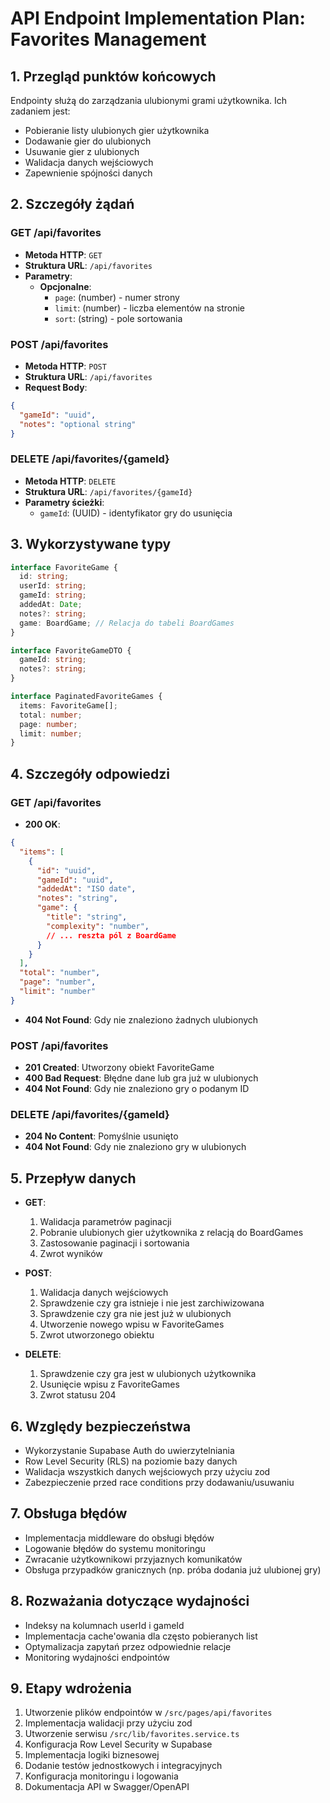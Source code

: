 # API Endpoint Implementation Plan: Favorites Management

## 1. Przegląd punktów końcowych
Endpointy służą do zarządzania ulubionymi grami użytkownika. Ich zadaniem jest:
- Pobieranie listy ulubionych gier użytkownika
- Dodawanie gier do ulubionych
- Usuwanie gier z ulubionych
- Walidacja danych wejściowych
- Zapewnienie spójności danych

## 2. Szczegóły żądań

### GET /api/favorites
- **Metoda HTTP**: `GET`
- **Struktura URL**: `/api/favorites`
- **Parametry**:
  - **Opcjonalne**: 
    - `page`: (number) - numer strony
    - `limit`: (number) - liczba elementów na stronie
    - `sort`: (string) - pole sortowania

### POST /api/favorites
- **Metoda HTTP**: `POST`
- **Struktura URL**: `/api/favorites`
- **Request Body**: 
```json
{
  "gameId": "uuid",
  "notes": "optional string"
}
```

### DELETE /api/favorites/{gameId}
- **Metoda HTTP**: `DELETE`
- **Struktura URL**: `/api/favorites/{gameId}`
- **Parametry ścieżki**:
  - `gameId`: (UUID) - identyfikator gry do usunięcia

## 3. Wykorzystywane typy
```typescript
interface FavoriteGame {
  id: string;
  userId: string;
  gameId: string;
  addedAt: Date;
  notes?: string;
  game: BoardGame; // Relacja do tabeli BoardGames
}

interface FavoriteGameDTO {
  gameId: string;
  notes?: string;
}

interface PaginatedFavoriteGames {
  items: FavoriteGame[];
  total: number;
  page: number;
  limit: number;
}
```

## 4. Szczegóły odpowiedzi

### GET /api/favorites
- **200 OK**: 
```json
{
  "items": [
    {
      "id": "uuid",
      "gameId": "uuid",
      "addedAt": "ISO date",
      "notes": "string",
      "game": {
        "title": "string",
        "complexity": "number",
        // ... reszta pól z BoardGame
      }
    }
  ],
  "total": "number",
  "page": "number",
  "limit": "number"
}
```
- **404 Not Found**: Gdy nie znaleziono żadnych ulubionych

### POST /api/favorites
- **201 Created**: Utworzony obiekt FavoriteGame
- **400 Bad Request**: Błędne dane lub gra już w ulubionych
- **404 Not Found**: Gdy nie znaleziono gry o podanym ID

### DELETE /api/favorites/{gameId}
- **204 No Content**: Pomyślnie usunięto
- **404 Not Found**: Gdy nie znaleziono gry w ulubionych

## 5. Przepływ danych
- **GET**: 
  1. Walidacja parametrów paginacji
  2. Pobranie ulubionych gier użytkownika z relacją do BoardGames
  3. Zastosowanie paginacji i sortowania
  4. Zwrot wyników

- **POST**:
  1. Walidacja danych wejściowych
  2. Sprawdzenie czy gra istnieje i nie jest zarchiwizowana
  3. Sprawdzenie czy gra nie jest już w ulubionych
  4. Utworzenie nowego wpisu w FavoriteGames
  5. Zwrot utworzonego obiektu

- **DELETE**:
  1. Sprawdzenie czy gra jest w ulubionych użytkownika
  2. Usunięcie wpisu z FavoriteGames
  3. Zwrot statusu 204

## 6. Względy bezpieczeństwa
- Wykorzystanie Supabase Auth do uwierzytelniania
- Row Level Security (RLS) na poziomie bazy danych
- Walidacja wszystkich danych wejściowych przy użyciu zod
- Zabezpieczenie przed race conditions przy dodawaniu/usuwaniu

## 7. Obsługa błędów
- Implementacja middleware do obsługi błędów
- Logowanie błędów do systemu monitoringu
- Zwracanie użytkownikowi przyjaznych komunikatów
- Obsługa przypadków granicznych (np. próba dodania już ulubionej gry)

## 8. Rozważania dotyczące wydajności
- Indeksy na kolumnach userId i gameId
- Implementacja cache'owania dla często pobieranych list
- Optymalizacja zapytań przez odpowiednie relacje
- Monitoring wydajności endpointów

## 9. Etapy wdrożenia
1. Utworzenie plików endpointów w `/src/pages/api/favorites`
2. Implementacja walidacji przy użyciu zod
3. Utworzenie serwisu `/src/lib/favorites.service.ts`
4. Konfiguracja Row Level Security w Supabase
5. Implementacja logiki biznesowej
6. Dodanie testów jednostkowych i integracyjnych
7. Konfiguracja monitoringu i logowania
8. Dokumentacja API w Swagger/OpenAPI 